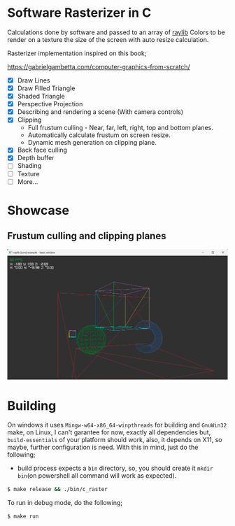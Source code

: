 # Software Rasterizer in C

Calculations done by software and passed to an array of [raylib](https://github.com/raysan5/raylib) Colors to be render on a texture the size of the screen with auto resize calculation.

Rasterizer implementation inspired on this book;

https://gabrielgambetta.com/computer-graphics-from-scratch/

-   [x] Draw Lines
-   [x] Draw Filled Triangle
-   [x] Shaded Triangle
-   [x] Perspective Projection
-   [x] Describing and rendering a scene (With camera controls)
-   [x] Clipping
    -   Full frustum culling - Near, far, left, right, top and bottom planes.
    -   Automatically calculate frustum on screen resize.
    -   Dynamic mesh generation on clipping plane.
-   [x] Back face culling
-   [x] Depth buffer
-   [ ] Shading
-   [ ] Texture
-   [ ] More...

# Showcase

## Frustum culling and clipping planes

![Bottom and far plane clipping on view](./frustum_culling.png)

# Building

On windows it uses `Mingw-w64-x86_64-winpthreads` for building and `GnuWin32` make, on Linux, I can't garantee for now, exactly all dependencies but, `build-essentials` of your platform should work, also, it depends on X11, so maybe, further configuration is need.
With this in mind, just do the following;

-   build process expects a `bin` directory, so, you should create it `mkdir bin`(on powershell all command will work as expected).

```bash
$ make release && ./bin/c_raster
```

To run in debug mode, do the following;

```bash
$ make run
```
